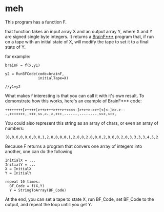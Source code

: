 # meh
This program has a function F.

that function takes an input array X  and an output array Y, where X and Y are signed single byte integers.
It returns a [BrainF***](https://esolangs.org/wiki/Brainfuck) program that, if run on a tape with an initial state of X, will modify the tape to set it to a final state of Y.

for example:

```
brainF = f(x,y1)

y2 = RunBFCode(code=brainF,
               initialTape=X)

//y1=y2
```

What makes f interesting is that you can call it with it's own result.
To demonstrate how this works, here's an example of BrainF*** code: 
```
++++++++[>++++[>++>+++>+++>+<<<<-]>+>+>->>+[<]<-]>>.>---.+++++++..+++.>>.<-.<.+++.------.--------.>>+.>++.
```
You could also represent this string as an array of chars, or even an array of numbers:

```
[0,0,0,0,0,0,0,0,1,2,0,0,0,0,1,2,0,0,2,0,0,0,2,0,0,0,2,0,3,3,3,3,4,5,2,0,2,0,2,4,2,2,0,1,3,5,3,4,5,2,2,6,2,4,4,4,6,0,0,0,0,0,0,0,6,6,0,0,0,6,2,2,6,3,4,6,3,6,0,0,0,6,4,4,4,4,4,4,6,4,4,4,4,4,4,4,4,6,2,2,0,6,2,0,0,6]
```

Because F returns a program that convers one array of integers into another, one can do the following

```
InitialX = ...
InitialY = ...
X = InitialX
Y = InitialY

repeat 10 times:
  BF_Code = f(X,Y)
  Y = StringToArray(BF_Code)
```

At the end, you can 
set a tape to state X,
run BF_Code,
set BF_Code to the output, and repeat the loop untill you get Y. 

<!-- from meh.hs -->
<!-- Q!, 10-5-17
We desire insight on desire.
End goal is to formulate a map of what people want. Very difficult.
What people want is manifested in  -->
